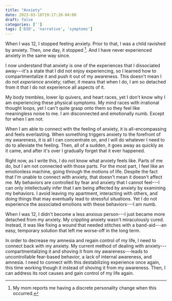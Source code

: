 ```yaml
---
title: "Anxiety"
date: 2023-03-16T19:17:28-04:00
draft: false
categories: ['']
tags: ['DID', 'narrative', 'symptoms']
---
```


When I was 12, I stopped feeling anxiety. Prior to that, I was a child ravished by anxiety. Then, one day, it stopped [^1]. And I have never experienced anxiety in the same way since.
[^1]: My mom reports me having a discrete personality change when this occurred.

I now understand that anxiety is one of the experiences that I dissociated away---it's a state that I did not enjoy experiencing, so I learned how to compartmentalize it and push it out of my awareness.
This doesn't mean I do not _experience_ anxiety; rather, it means that when I do, I am so detached from it that I do not experience all aspects of it.

My body trembles, lower lip quivers, and heart races, yet I don't know why I am experiencing these physical symptoms.
My mind races with irrational thought loops, yet I can't quite grasp onto them so they feel like meaningless noise to me.
I am disconnected and emotionally numb. Except for when I am not.

When I am able to connect with the feeling of anxiety, it is all-encompassing and feels everlasting. When something triggers anxiety to the forefront of my awareness, it is all I can concentrate on, and I will do whatever I need to do to alleviate the feeling. Then, all of a sudden, it goes away as quickly as it came, and after it's over I gradually forget that it ever happened. 

Right now, as I write this, I do not know what anxiety feels like. Parts of me do, but I am not connected with those parts. For the most part, I feel like an emotionless machine, going through the motions of life. Despite the fact that I'm unable to connect with anxiety, that doesn't mean it doesn't affect me. My behaviors are controlled by fear and anxiety that I cannot feel---I can only intellectually infer that I am being affected by anxiety by examining my behaviors. I avoid leaving my apartment, interacting with others, and doing things that may eventually lead to stressful situations. Yet I do not experience the associated emotions with these behaviors---I am numb. 

When I was 12, I didn't become a less anxious person---I just became more detached from my anxiety. My crippling anxiety wasn't miraculously cured. Instead, it was like fixing a wound that needed stitches with a band-aid---an easy, temporary solution that left me worse-off in the long term. 

In order to decrease my amnesia and regain control of my life, I need to connect back with my anxiety. 
My current method of dealing with anxiety---compartmentalizing it and shoving it from my awareness---leads to uncontrollable fear-based behavior, a lack of internal awareness, and amnesia. I need to connect with this destabilizing experience once again, this time working though it instead of shoving it from my awareness. Then, I can address its root causes and gain control of my life again. 



<!--

I have a very curated internal experience---emotionally, I feel 

The irrational thought loops 
At least not in a normal way anymore. 

DID shapes the way I experience emotions.

Different aspects of my life are compartmentalized 

When I was a child, I was filled with worry. 
-->
